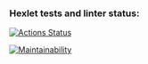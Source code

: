 ### Hexlet tests and linter status:
[![Actions Status](https://github.com/Barzabel/frontend-project-lvl1/workflows/hexlet-check/badge.svg)](https://github.com/Barzabel/frontend-project-lvl1/actions)


[![Maintainability](https://api.codeclimate.com/v1/badges/a99a88d28ad37a79dbf6/maintainability)](https://codeclimate.com/github/codeclimate/codeclimate/maintainability)